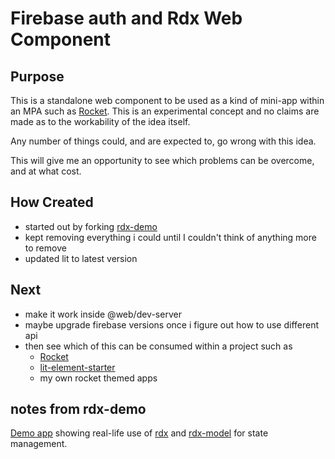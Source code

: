 # Firebase auth and Rdx Web Component

## Purpose

This is a standalone web component to be used as a kind of mini-app within an MPA such as [Rocket](https://rocket.modern-web.dev/). This is an experimental concept and no claims are made as to the workability of the idea itself.

Any number of things could, and are expected to, go wrong with this idea.

This will give me an opportunity to see which problems can be overcome, and at what cost.

## How Created

- started out by forking [rdx-demo](https://github.com/CaptainCodeman/rdx-demo)
- kept removing everything i could until I couldn't think of anything more to remove
- updated lit to latest version

## Next

- make it work inside @web/dev-server
- maybe upgrade firebase versions once i figure out how to use different api
- then see which of this can be consumed within a project such as
  - [Rocket](https://rocket.modern-web.dev/)
  - [lit-element-starter](https://github.com/PolymerLabs/lit-element-starter-ts)
  - my own rocket themed apps

## notes from rdx-demo

[Demo app](https://rdx-demo.web.app/) showing real-life use of [rdx](https://github.com/CaptainCodeman/rdx) and [rdx-model](https://github.com/CaptainCodeman/rdx-model) for state management.
